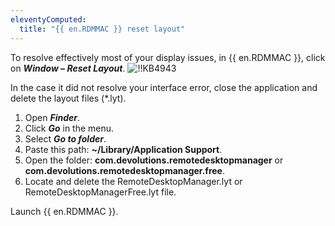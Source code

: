 ```yaml
---
eleventyComputed:
  title: "{{ en.RDMMAC }} reset layout"
---
```

To resolve effectively most of your display issues, in {{ en.RDMMAC }}, click on ***Window – Reset Layout***.
![!!KB4943](https://cdnweb.devolutions.net/docs/docs_en_kb_KB4943.png)

In the case it did not resolve your interface error, close the application and delete the layout files (*.lyt).

1. Open ***Finder***.
1. Click ***Go*** in the menu.
1. Select ***Go to folder***.
1. Paste this path: **~/Library/Application Support**.
1. Open the folder: **com.devolutions.remotedesktopmanager** or **com.devolutions.remotedesktopmanager.free**.
1. Locate and delete the RemoteDesktopManager.lyt or RemoteDesktopManagerFree.lyt file.

Launch {{ en.RDMMAC }}.
